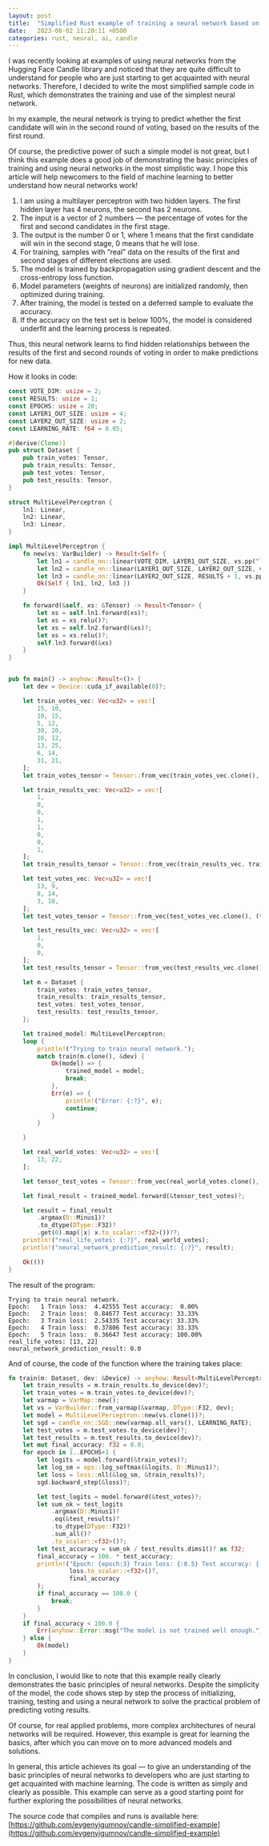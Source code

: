 ```yaml
---
layout: post
title:  "Simplified Rust example of training a neural network based on the Candle Framework by Hugging Face"
date:   2023-08-02 11:20:11 +0500
categories: rust, neural, ai, candle
---
```

I was recently looking at examples of using neural networks from the Hugging Face Candle library and noticed that they are quite difficult to understand for people who are just starting to get acquainted with neural networks. Therefore, I decided to write the most simplified sample code in Rust, which demonstrates the training and use of the simplest neural network.

In my example, the neural network is trying to predict whether the first candidate will win in the second round of voting, based on the results of the first round.

Of course, the predictive power of such a simple model is not great, but I think this example does a good job of demonstrating the basic principles of training and using neural networks in the most simplistic way. I hope this article will help newcomers to the field of machine learning to better understand how neural networks work!


1. I am using a multilayer perceptron with two hidden layers. The first hidden layer has 4 neurons, the second has 2 neurons.
2. The input is a vector of 2 numbers — the percentage of votes for the first and second candidates in the first stage.
3. The output is the number 0 or 1, where 1 means that the first candidate will win in the second stage, 0 means that he will lose.
4. For training, samples with “real” data on the results of the first and second stages of different elections are used.
5. The model is trained by backpropagation using gradient descent and the cross-entropy loss function.
6. Model parameters (weights of neurons) are initialized randomly, then optimized during training.
7. After training, the model is tested on a deferred sample to evaluate the accuracy.
8. If the accuracy on the test set is below 100%, the model is considered underfit and the learning process is repeated.

Thus, this neural network learns to find hidden relationships between the results of the first and second rounds of voting in order to make predictions for new data.

How it looks in code:

```rust
const VOTE_DIM: usize = 2;
const RESULTS: usize = 1;
const EPOCHS: usize = 20;
const LAYER1_OUT_SIZE: usize = 4;
const LAYER2_OUT_SIZE: usize = 2;
const LEARNING_RATE: f64 = 0.05;

#[derive(Clone)]
pub struct Dataset {
    pub train_votes: Tensor,
    pub train_results: Tensor,
    pub test_votes: Tensor,
    pub test_results: Tensor,
}

struct MultiLevelPerceptron {
    ln1: Linear,
    ln2: Linear,
    ln3: Linear,
}

impl MultiLevelPerceptron {
    fn new(vs: VarBuilder) -> Result<Self> {
        let ln1 = candle_nn::linear(VOTE_DIM, LAYER1_OUT_SIZE, vs.pp("ln1"))?;
        let ln2 = candle_nn::linear(LAYER1_OUT_SIZE, LAYER2_OUT_SIZE, vs.pp("ln2"))?;
        let ln3 = candle_nn::linear(LAYER2_OUT_SIZE, RESULTS + 1, vs.pp("ln3"))?;
        Ok(Self { ln1, ln2, ln3 })
    }

    fn forward(&self, xs: &Tensor) -> Result<Tensor> {
        let xs = self.ln1.forward(xs)?;
        let xs = xs.relu()?;
        let xs = self.ln2.forward(&xs)?;
        let xs = xs.relu()?;
        self.ln3.forward(&xs)
    }
}


pub fn main() -> anyhow::Result<()> {
    let dev = Device::cuda_if_available(0)?;

    let train_votes_vec: Vec<u32> = vec![
        15, 10,
        10, 15,
        5, 12,
        30, 20,
        16, 12,
        13, 25,
        6, 14,
        31, 21,
    ];
    let train_votes_tensor = Tensor::from_vec(train_votes_vec.clone(), (train_votes_vec.len() / VOTE_DIM, VOTE_DIM), &dev)?.to_dtype(DType::F32)?;

    let train_results_vec: Vec<u32> = vec![
        1,
        0,
        0,
        1,
        1,
        0,
        0,
        1,
    ];
    let train_results_tensor = Tensor::from_vec(train_results_vec, train_votes_vec.len() / VOTE_DIM, &dev)?;

    let test_votes_vec: Vec<u32> = vec![
        13, 9,
        8, 14,
        3, 10,
    ];
    let test_votes_tensor = Tensor::from_vec(test_votes_vec.clone(), (test_votes_vec.len() / VOTE_DIM, VOTE_DIM), &dev)?.to_dtype(DType::F32)?;

    let test_results_vec: Vec<u32> = vec![
        1,
        0,
        0,
    ];
    let test_results_tensor = Tensor::from_vec(test_results_vec.clone(), test_results_vec.len(), &dev)?;

    let m = Dataset {
        train_votes: train_votes_tensor,
        train_results: train_results_tensor,
        test_votes: test_votes_tensor,
        test_results: test_results_tensor,
    };

    let trained_model: MultiLevelPerceptron;
    loop {
        println!("Trying to train neural network.");
        match train(m.clone(), &dev) {
            Ok(model) => {
                trained_model = model;
                break;
            },
            Err(e) => {
                println!("Error: {:?}", e);
                continue;
            }
        }

    }

    let real_world_votes: Vec<u32> = vec![
        13, 22,
    ];

    let tensor_test_votes = Tensor::from_vec(real_world_votes.clone(), (1, VOTE_DIM), &dev)?.to_dtype(DType::F32)?;

    let final_result = trained_model.forward(&tensor_test_votes)?;

    let result = final_result
        .argmax(D::Minus1)?
        .to_dtype(DType::F32)?
        .get(0).map(|x| x.to_scalar::<f32>())??;
    println!("real_life_votes: {:?}", real_world_votes);
    println!("neural_network_prediction_result: {:?}", result);

    Ok(())
}
```

The result of the program:

```
Trying to train neural network.
Epoch:   1 Train loss:  4.42555 Test accuracy:  0.00%
Epoch:   2 Train loss:  0.84677 Test accuracy: 33.33%
Epoch:   3 Train loss:  2.54335 Test accuracy: 33.33%
Epoch:   4 Train loss:  0.37806 Test accuracy: 33.33%
Epoch:   5 Train loss:  0.36647 Test accuracy: 100.00%
real_life_votes: [13, 22]
neural_network_prediction_result: 0.0
```
And of course, the code of the function where the training takes place:

```rust
fn train(m: Dataset, dev: &Device) -> anyhow::Result<MultiLevelPerceptron> {
    let train_results = m.train_results.to_device(dev)?;
    let train_votes = m.train_votes.to_device(dev)?;
    let varmap = VarMap::new();
    let vs = VarBuilder::from_varmap(&varmap, DType::F32, dev);
    let model = MultiLevelPerceptron::new(vs.clone())?;
    let sgd = candle_nn::SGD::new(varmap.all_vars(), LEARNING_RATE);
    let test_votes = m.test_votes.to_device(dev)?;
    let test_results = m.test_results.to_device(dev)?;
    let mut final_accuracy: f32 = 0.0;
    for epoch in 1..EPOCHS+1 {
        let logits = model.forward(&train_votes)?;
        let log_sm = ops::log_softmax(&logits, D::Minus1)?;
        let loss = loss::nll(&log_sm, &train_results)?;
        sgd.backward_step(&loss)?;

        let test_logits = model.forward(&test_votes)?;
        let sum_ok = test_logits
            .argmax(D::Minus1)?
            .eq(&test_results)?
            .to_dtype(DType::F32)?
            .sum_all()?
            .to_scalar::<f32>()?;
        let test_accuracy = sum_ok / test_results.dims1()? as f32;
        final_accuracy = 100. * test_accuracy;
        println!("Epoch: {epoch:3} Train loss: {:8.5} Test accuracy: {:5.2}%",
                 loss.to_scalar::<f32>()?,
                 final_accuracy
        );
        if final_accuracy == 100.0 {
            break;
        }
    }
    if final_accuracy < 100.0 {
        Err(anyhow::Error::msg("The model is not trained well enough."))
    } else {
        Ok(model)
    }
}
```

In conclusion, I would like to note that this example really clearly demonstrates the basic principles of neural networks. Despite the simplicity of the model, the code shows step by step the process of initializing, training, testing and using a neural network to solve the practical problem of predicting voting results.

Of course, for real applied problems, more complex architectures of neural networks will be required. However, this example is great for learning the basics, after which you can move on to more advanced models and solutions.

In general, this article achieves its goal — to give an understanding of the basic principles of neural networks to developers who are just starting to get acquainted with machine learning. The code is written as simply and clearly as possible. This example can serve as a good starting point for further exploring the possibilities of neural networks.

The source code that compiles and runs is available here: [https://github.com/evgenyigumnov/candle-simplified-example](https://github.com/evgenyigumnov/candle-simplified-example)
